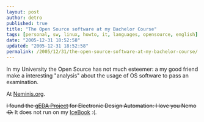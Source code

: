 ```yaml
---
layout: post
author: detro
published: true
title: "The Open Source software at my Bachelor Course"
tags: [personal, sw, linux, howto, it, languages, opensource, english]
date: "2005-12-31 18:52:58"
updated: "2005-12-31 18:52:58"
permalink: /2005/12/31/the-open-source-software-at-my-bachelor-course/
---
```


In my University the Open Source has not much esteemer: a my good friend make a interesting "analysis" about the usage of OS software to pass an examination.

At <a href="http://www.neminis.org/wordpress/lopen-source-nel-mio-cdl.xhtml" target="_new">Neminis.org</a>.

<del datetime="2006-01-03T13:57:20+00:00">I found the <a href="http://geda.seul.org/" target="_new" title="gEDA">gEDA Project</a> for Electronic Design Automation: I love you Nemo :D.</del>
It does not run on my <a target="_new" title="iBook"  href="http://www.apple.com/ibook/">IceBook</a> :(.
